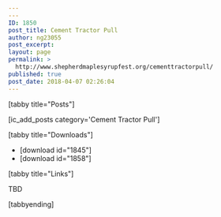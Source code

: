 ```yaml
---
---
ID: 1850
post_title: Cement Tractor Pull
author: ng23055
post_excerpt:
layout: page
permalink: >
  http://www.shepherdmaplesyrupfest.org/cementtractorpull/
published: true
post_date: 2018-04-07 02:26:04
---
```

[tabby title="Posts"]

[ic_add_posts category='Cement Tractor Pull']

[tabby title="Downloads"]
<ul>
 	<li>[download id="1845"]</li>
 	<li>[download id="1858"]</li>
</ul>
[tabby title="Links"]

TBD

[tabbyending]